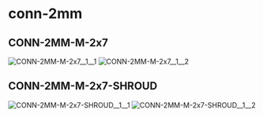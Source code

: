 # conn-2mm

## CONN-2MM-M-2x7
![CONN-2MM-M-2x7__1__1](/preview/images/conn-100mil__CONN-100MIL-M-2x7__1__1.png?raw=true) 
![CONN-2MM-M-2x7__1__2](/preview/images/conn-100mil__CONN-100MIL-M-2x7__1__2.png?raw=true) 

## CONN-2MM-M-2x7-SHROUD
![CONN-2MM-M-2x7-SHROUD__1__1](/preview/images/conn-100mil__CONN-100MIL-M-2x7__1__1.png?raw=true) 
![CONN-2MM-M-2x7-SHROUD__1__2](/preview/images/conn-100mil__CONN-100MIL-M-2x7__1__2.png?raw=true) 

